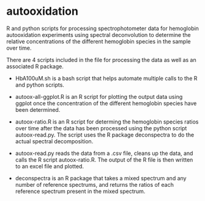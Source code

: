 # autooxidation

R and python scripts for processing spectrophotometer data for hemoglobin autooxidation experiments using spectral deconvolution to determine the relative concentrations of the different hemoglobin species in the sample over time.

There are 4 scripts included in the file for processing the data as well as an associated R package. 

* HbA100uM.sh is a bash script that helps automate multiple calls to the R and python scripts.

* autoox-all-ggplot.R is an R script for plotting the output data using ggplot once the concentration of the different hemoglobin species have been determined.

* autoox-ratio.R is an R script for determing the hemoglobin species ratios over time after the data has been processed using the python script autoox-read.py. The script uses the R package deconspectra to do the actual spectral decomposition.

* autoox-read.py reads the data from a .csv file, cleans up the data, and calls the R script autoox-ratio.R. The output of the R file is then written to an excel file and plotted.

* deconspectra is an R package that takes a mixed spectrum and any number of reference spectrums, and returns the ratios of each reference spectrum present in the mixed spectrum. 
